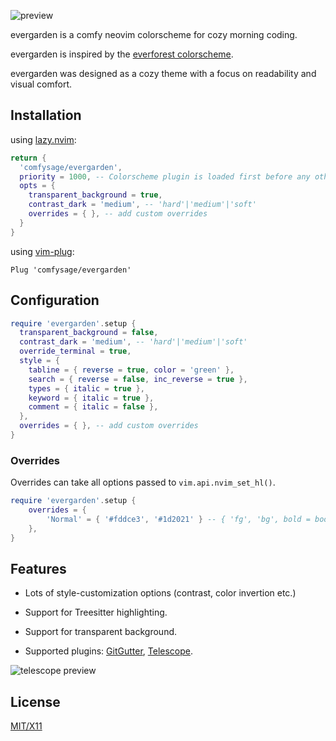 ![preview](images/preview-rust__data.png)

evergarden is a comfy neovim colorscheme for cozy morning coding.

evergarden is inspired by the [everforest colorscheme](https://github.com/sainnhe/everforest).

evergarden was designed as a cozy theme with a focus on readability and visual comfort.

## Installation

using [lazy.nvim](https://github.com/folke/lazy.nvim):

```lua
return {
  'comfysage/evergarden',
  priority = 1000, -- Colorscheme plugin is loaded first before any other plugins
  opts = {
    transparent_background = true,
    contrast_dark = 'medium', -- 'hard'|'medium'|'soft'
    overrides = { }, -- add custom overrides
  }
}
```

using [vim-plug](https://github.com/junegunn/vim-plug):

```Vim
Plug 'comfysage/evergarden'
```

## Configuration

```lua
require 'evergarden'.setup {
  transparent_background = false,
  contrast_dark = 'medium', -- 'hard'|'medium'|'soft'
  override_terminal = true,
  style = {
    tabline = { reverse = true, color = 'green' },
    search = { reverse = false, inc_reverse = true },
    types = { italic = true },
    keyword = { italic = true },
    comment = { italic = false },
  },
  overrides = { }, -- add custom overrides
}
```

### Overrides

Overrides can take all options passed to `vim.api.nvim_set_hl()`.

```lua
require 'evergarden'.setup {
    overrides = {
        'Normal' = { '#fddce3', '#1d2021' } -- { 'fg', 'bg', bold = bool, italic = bool, ... }
    },
}
```

## Features

- Lots of style-customization options (contrast, color invertion etc.)
- Support for Treesitter highlighting.
- Support for transparent background.
- Supported plugins: [GitGutter][], [Telescope][].

  [gitgutter]: https://github.com/airblade/vim-gitgutter
  [telescope]: https://github.com/nvim-telescope/telescope

![telescope preview](images/preview-telescope__files.png)

## License

[MIT/X11](https://en.wikipedia.org/wiki/MIT_License)
